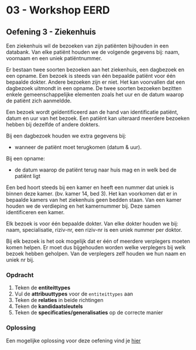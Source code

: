 # 03 - Workshop EERD

## Oefening 3 - Ziekenhuis
Een ziekenhuis wil de bezoeken van zijn patiënten bijhouden in een databank. Van elke patiënt houden we de volgende gegevens bij: naam, voornaam en een uniek patiëntnummer.

Er bestaan twee soorten bezoeken aan het ziekenhuis, een dagbezoek en een opname.  Een bezoek is steeds van één bepaalde patiënt voor één bepaalde dokter.  Andere bezoeken zijn er niet. Het kan voorvallen dat een dagbezoek uitmondt in een opname. De twee soorten bezoeken bezitten enkele gemeenschappelijke elementen zoals het uur en de datum waarop de patiënt zich aanmeldde. 

Een bezoek wordt geïdentificeerd aan de hand van identificatie patiënt, datum en uur van het bezoek. Een patiënt kan uiteraard meerdere bezoeken hebben bij dezelfde of andere dokters.

Bij een dagbezoek houden we extra gegevens bij: 
- wanneer de patiënt moet terugkomen (datum & uur). 

Bij een opname: 
- de datum waarop de patiënt terug naar huis mag en in welk bed de patiënt ligt

Een bed hoort steeds bij een kamer en heeft een nummer dat uniek is binnen deze kamer. (bv. kamer 14, bed 3). Het kan voorkomen dat er in bepaalde kamers van het ziekenhuis geen bedden staan. Van een kamer houden we de verdieping en het kamernummer bij. Deze samen identificeren een kamer.

Elk bezoek is voor één bepaalde dokter. Van elke dokter houden we bij: naam, specialisatie,  riziv-nr, een riziv-nr is een uniek nummer per doktor.

Bij elk bezoek is het ook mogelijk dat er één of meerdere verplegers moeten komen helpen. Er moet dus bijgehouden worden welke verplegers bij welk bezoek hebben geholpen. Van de verplegers zelf houden we hun naam en uniek nr bij.

### Opdracht
1. Teken de **entiteittypes**
2. Vul de **attribuuttypes** voor de `entiteittypes` aan
3. Teken de **relaties** in beide richtingen
4. Teken de **kandidaatsleutels**
5. Teken de **specificaties/generalisaties** op de correcte manier

### Oplossing
Een mogelijke oplossing voor deze oefening vind je [hier](../solutions/exercise-3.md)

